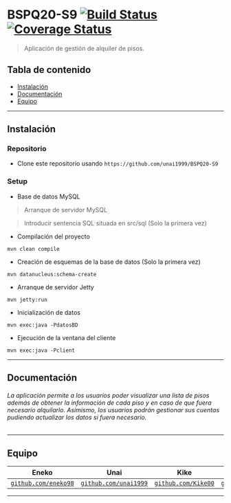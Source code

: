 # BSPQ20-S9   [![Build Status](https://travis-ci.com/unai1999/BSPQ20-S9.svg?branch=master)](https://travis-ci.com/unai1999/BSPQ20-S9)  [![Coverage Status](https://coveralls.io/repos/github/unai1999/BSPQ20-S9/badge.svg?branch=master)](https://coveralls.io/github/unai1999/BSPQ20-S9?branch=master)
> Aplicación de gestión de alquiler de pisos.

## Tabla de contenido

- [Instalación](#instalación)
- [Documentación](#documentación)
- [Equipo](#equipo)

---

## Instalación

### Repositorio

- Clone este repositorio usando `https://github.com/unai1999/BSPQ20-S9`

### Setup

- Base de datos MySQL
>Arranque de servidor MySQL

>Introducir sentencia SQL situada en src/sql (Solo la primera vez)

- Compilación del proyecto
```shell
mvn clean compile
```

- Creación de esquemas de la base de datos (Solo la primera vez)
```shell
mvn datanucleus:schema-create
```

- Arranque de servidor Jetty
```shell
mvn jetty:run
```

- Inicialización de datos
```shell
mvn exec:java -PdatosBD
```

- Ejecución de la ventana del cliente
```shell
mvn exec:java -Pclient
```

---

## Documentación

###### La aplicación permite a los usuarios poder visualizar una lista de pisos además de obtener la información de cada piso y en caso de que fuera necesario alquilarlo. Asimismo, los usuarios podrán gestionar sus cuentas pudiendo actualizar los datos si fuera necesario.


---

## Equipo

| **Eneko** | **Unai** | **Kike** | **Alvar** | **Jon** |
| :---: |:---:| :---:| :---:| :---:|
| <a href="http://github.com/eneko98" target="_blank">`github.com/eneko98`</a> | <a href="http://github.com/unai1999" target="_blank">`github.com/unai1999`</a> | <a href="http://github.com/Kike00" target="_blank">`github.com/Kike00`</a> | <a href="http://github.com/alvarfez" target="_blank">`github.com/alvarfez`</a> | <a href="http://github.com/uraga" target="_blank">`github.com/uraga`</a> | 

---



